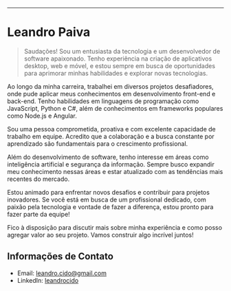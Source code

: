 ---
# Leandro Paiva

> Saudações! Sou um entusiasta da tecnologia e um desenvolvedor de software apaixonado. Tenho experiência na criação de aplicativos desktop, web e móvel, e estou sempre em busca de oportunidades para aprimorar minhas habilidades e explorar novas tecnologias.

Ao longo da minha carreira, trabalhei em diversos projetos desafiadores, onde pude aplicar meus conhecimentos em desenvolvimento front-end e back-end. Tenho habilidades em linguagens de programação como JavaScript, Python e C#, além de conhecimentos em frameworks populares como Node.js e Angular.

Sou uma pessoa comprometida, proativa e com excelente capacidade de trabalho em equipe. Acredito que a colaboração e a busca constante por aprendizado são fundamentais para o crescimento profissional.

Além do desenvolvimento de software, tenho interesse em áreas como inteligência artificial e segurança da informação. Sempre busco expandir meu conhecimento nessas áreas e estar atualizado com as tendências mais recentes do mercado.

Estou animado para enfrentar novos desafios e contribuir para projetos inovadores. Se você está em busca de um profissional dedicado, com paixão pela tecnologia e vontade de fazer a diferença, estou pronto para fazer parte da equipe!

Fico à disposição para discutir mais sobre minha experiência e como posso agregar valor ao seu projeto. Vamos construir algo incrível juntos!

## Informações de Contato

- Email: leandro.cido@gmail.com
- LinkedIn: [leandrocido](https://www.linkedin.com/in/leandrocido/)


